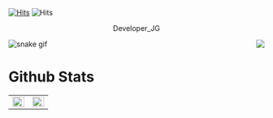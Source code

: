 [![Hits](https://hits.seeyoufarm.com/api/count/incr/badge.svg?url=https%3A%2F%2Fgithub.com%2FDeveloper-JG)](https://hits.seeyoufarm.com) ![Hits](https://img.shields.io/github/followers/Developer-JG?label=Follow)

<div align="center">
  
Developer_JG

</div>

<div align="right">
<img src="https://komarev.com/ghpvc/?username=Developer-JG&&style=flat-square" align="right" />
</div>  

![snake gif](https://github.com/Developer_JG/Developer_JG/blob/output/github-contribution-grid-snake.svg)

# Github Stats  

<table><tr><td valign="top" width="50%">

<img src="https://github-readme-stats.vercel.app/api?username=Developer-JG&show_icons=true&count_private=true&hide_border=true" align="left" style="width: 100%" />

</td><td valign="top" width="50%">

<img src="https://github-readme-stats.vercel.app/api/top-langs/?username=Developer-JG&hide_border=true&layout=compact" align="left" style="width: 100%" />

</td></tr></table>  

<br/>  
